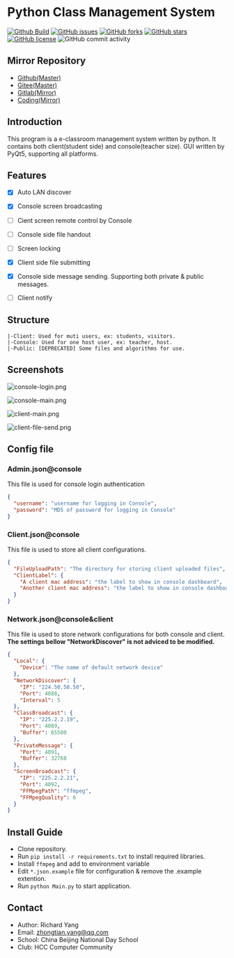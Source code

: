 # Python Class Management System
[![Github Build](https://github.com/yangzhongtian001/PYCM/workflows/PYCM-Build/badge.svg)](https://github.com/yangzhongtian001/PYCM/releases) [![GitHub issues](https://img.shields.io/github/issues/yangzhongtian001/PYCM)](https://github.com/yangzhongtian001/PYCM/issues) [![GitHub forks](https://img.shields.io/github/forks/yangzhongtian001/PYCM)](https://github.com/yangzhongtian001/PYCM/network) [![GitHub stars](https://img.shields.io/github/stars/yangzhongtian001/PYCM)](https://github.com/yangzhongtian001/PYCM/stargazers) [![GitHub license](https://img.shields.io/github/license/yangzhongtian001/PYCM)](https://github.com/yangzhongtian001/PYCM) ![GitHub commit activity](https://img.shields.io/github/commit-activity/m/yangzhongtian001/PYCM)

## Mirror Repository
* [Github(Master)](https://github.com/yangzhongtian001/PYCM)
* [Gitee(Master)](https://gitee.com/yangzhongtian/PYCM)
* [Gitlab(Mirror)](https://gitlab.com/yangzhongtian/PYCM)
* [Coding(Mirror)](https://yangzhongtian.coding.net/public/PYCM/PYCM/git/files)

## Introduction
This program is a e-classroom management system written by python. It contains both client(student side) and console(teacher size). GUI written by PyQt5, supporting all platforms.

## Features
* [x] Auto LAN discover
* [x] Console screen broadcasting
* [ ] Cient screen remote control by Console
* [ ] Console side file handout
* [ ] Screen locking
* [x] Client side file submitting
* [x] Console side message sending. Supporting both private & public messages.
* [ ] Client notify


## Structure
```
|-Client: Used for muti users, ex: students, visitors.
|-Console: Used for one host user, ex: teacher, host.
|-Public: [DEPRECATED] Some files and algorithms for use.
```

## Screenshots
![console-login.png](https://i.loli.net/2021/02/05/nb6k57NJuWDxyAz.png)

![console-main.png](https://i.loli.net/2021/02/05/fFt1iTxroBL3hJl.png)

![client-main.png](https://i.loli.net/2021/02/05/HzofFCdVR2cK8qX.png)

![client-file-send.png](https://i.loli.net/2021/02/05/CsAuZKvIcgXVBok.png)

## Config file
### Admin.json@console
This file is used for console login authentication
```json
{
  "username": "username for logging in Console",
  "password": "MD5 of password for logging in Console"
}
```

### Client.json@console
This file is used to store all client configurations.
```json
{
  "FileUploadPath": "The directory for storing client uploaded files",
  "ClientLabel": {
    "A client mac address": "the label to show in console dashboard",
    "Another client mac address": "the label to show in console dashboard"
  }
}
```

### Network.json@console&client
This file is used to store network configurations for both console and client.
**The settings bellow "NetworkDiscover" is not adviced to be modified.**
```json
{
  "Local": {
    "Device": "The name of default network device"
  },
  "NetworkDiscover": {
    "IP": "224.50.50.50",
    "Port": 4088,
    "Interval": 5
  },
  "ClassBroadcast": {
    "IP": "225.2.2.19",
    "Port": 4089,
    "Buffer": 65500
  },
  "PrivateMessage": {
    "Port": 4091,
    "Buffer": 32768
  },
  "ScreenBroadcast": {
    "IP": "225.2.2.21",
    "Port": 4092,
    "FFMpegPath": "ffmpeg",
    "FFMpegQuality": 6
  }
}
```

## Install Guide
* Clone repository.
* Run `pip install -r requirements.txt` to install required libraries.
* Install `ffmpeg` and add to environment variable
* Edit `*.json.example` file for configuration & remove the .example extention.
* Run `python Main.py` to start application.

## Contact
* Author: Richard Yang
* Email: zhongtian.yang@qq.com
* School: China Beijing National Day School
* Club: HCC Computer Community